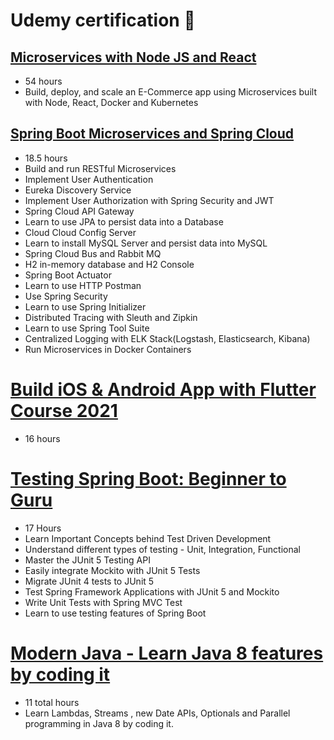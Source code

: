 # Udemy certification :page_facing_up:
## [Microservices with Node JS and React](./UC-ee5cd90b-0880-4274-ac00-4291a865fc2a.pdf)
- 54 hours 
- Build, deploy, and scale an E-Commerce app using Microservices built with Node, React, Docker and Kubernetes

## [Spring Boot Microservices and Spring Cloud](./UC-0543478c-6531-4b85-8162-c9cb95c08702.pdf)
- 18.5 hours 
- Build and run RESTful Microservices
- Implement User Authentication
- Eureka Discovery Service
- Implement User Authorization with Spring Security and JWT
- Spring Cloud API Gateway
- Learn to use JPA to persist data into a Database
- Cloud Cloud Config Server
- Learn to install MySQL Server and persist data into MySQL
- Spring Cloud Bus and Rabbit MQ
- H2 in-memory database and H2 Console
- Spring Boot Actuator
- Learn to use HTTP Postman
- Use Spring Security
- Learn to use Spring Initializer
- Distributed Tracing with Sleuth and Zipkin
- Learn to use Spring Tool Suite
- Centralized Logging with ELK Stack(Logstash, Elasticsearch, Kibana)
- Run Microservices in Docker Containers

# [Build iOS & Android App with Flutter Course 2021](./UC-3221c3c1-9e7e-46a7-86fc-0324ee916a2a.pdf)
- 16 hours 

# [Testing Spring Boot: Beginner to Guru](./UC-7af1b4e1-d5ce-447c-b017-782c2f5cfef4.pdf)
- 17 Hours
- Learn Important Concepts behind Test Driven Development
- Understand different types of testing - Unit, Integration, Functional
- Master the JUnit 5 Testing API
- Easily integrate Mockito with JUnit 5 Tests
- Migrate JUnit 4 tests to JUnit 5
- Test Spring Framework Applications with JUnit 5 and Mockito
- Write Unit Tests with Spring MVC Test
- Learn to use testing features of Spring Boot

# [Modern Java - Learn Java 8 features by coding it](./UC-cb869189-bfe4-4fdd-90f8-ddd4e761326d.pdf)
- 11 total hours
- Learn Lambdas, Streams , new Date APIs, Optionals and Parallel programming in Java 8 by coding it.